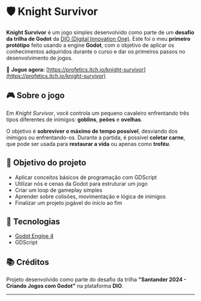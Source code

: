 # 🛡️ Knight Survivor

**Knight Survivor** é um jogo simples desenvolvido como parte de um **desafio da trilha de Godot** da [DIO (Digital Innovation One)](https://www.dio.me/). Este foi o meu **primeiro protótipo** feito usando a engine **Godot**, com o objetivo de aplicar os conhecimentos adquiridos durante o curso e dar os primeiros passos no desenvolvimento de jogos.

🔗 **Jogue agora:** [https://profetics.itch.io/knight-survivor](https://profetics.itch.io/knight-survivor)

## 🎮 Sobre o jogo

Em *Knight Survivor*, você controla um pequeno cavaleiro enfrentando três tipos diferentes de inimigos: **goblins**, **peões** e **ovelhas**.

O objetivo é **sobreviver o máximo de tempo possível**, desviando dos inimigos ou enfrentando-os. Durante a partida, é possível **coletar carne**, que pode ser usada para **restaurar a vida** ou apenas como **troféu**.

## 🧠 Objetivo do projeto

- Aplicar conceitos básicos de programação com GDScript
- Utilizar nós e cenas da Godot para estruturar um jogo
- Criar um loop de gameplay simples
- Aprender sobre colisões, movimentação e lógica de inimigos
- Finalizar um projeto jogável do início ao fim

## 🚀 Tecnologias

- [Godot Engine 4](https://godotengine.org/)
- GDScript

## 📚 Créditos

Projeto desenvolvido como parte do desafio da trilha **"Santander 2024 - Criando Jogos com Godot"** na plataforma **DIO**.

---

